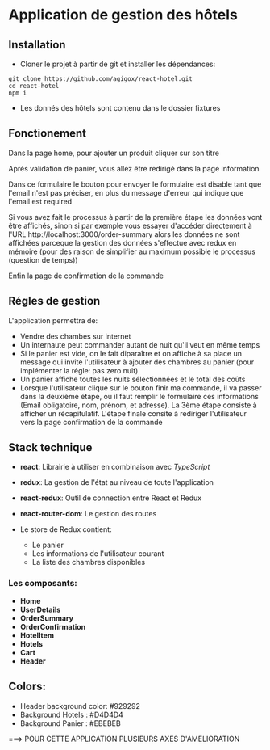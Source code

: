 # Application de gestion des hôtels

## Installation

- Cloner le projet à partir de git et installer les dépendances:
```
git clone https://github.com/agigox/react-hotel.git
cd react-hotel
npm i
```
- Les donnés des hôtels sont contenu dans le dossier fixtures
## Fonctionement

Dans la page home, pour ajouter un produit cliquer sur son titre

Aprés validation de panier, vous allez être redirigé dans la page information

Dans ce formulaire le bouton pour envoyer le formulaire est disable tant que l'email n'est pas préciser, en plus du message d'erreur qui indique que l'email est required

Si vous avez fait le processus à partir de la première étape les données vont être affichés, sinon si par exemple vous essayer d'accéder directement à l'URL http://localhost:3000/order-summary alors les données ne sont affichées parceque la gestion des données s'effectue avec redux en mémoire (pour des raison de simplifier au maximum possible le processus (question de temps))

Enfin la page de confirmation de la commande

## Régles de gestion
L'application permettra de:
- Vendre des chambes sur internet
- Un internaute peut commander autant de nuit qu'il veut en même temps
- Si le panier est vide, on le fait diparaître et on affiche à sa place un message qui invite l'utilisateur à ajouter des chambres au panier (pour implémenter la régle: pas zero nuit)
- Un panier affiche toutes les nuits sélectionnées et le total des coûts
- Lorsque l'utilisateur clique sur le bouton finir ma commande, il va passer dans la deuxième étape, ou il faut remplir le formulaire ces informations (Email obligatoire, nom, prénom, et adresse). La 3ème étape consiste à afficher un récapitulatif. L'étape finale consite à rediriger l'utilisateur vers la page confirmation de la commande

## Stack technique
- **react**: Librairie à utiliser en combinaison avec _TypeScript_
- **redux**: La gestion de l'état au niveau de toute l'application
- **react-redux**: Outil de connection entre React et Redux
- **react-router-dom**: Le gestion des routes

- Le store de Redux contient:
    - Le panier
    - Les informations de l'utilisateur courant
    - La liste des chambres disponibles

### Les composants:

- **Home**
- **UserDetails**
- **OrderSummary**
- **OrderConfirmation**
- **HotelItem**
- **Hotels**
- **Cart**
- **Header**

## Colors:

- Header background color: #929292
- Background Hotels : #D4D4D4
- Background Panier : #EBEBEB

===> POUR CETTE APPLICATION PLUSIEURS AXES D'AMELIORATION
